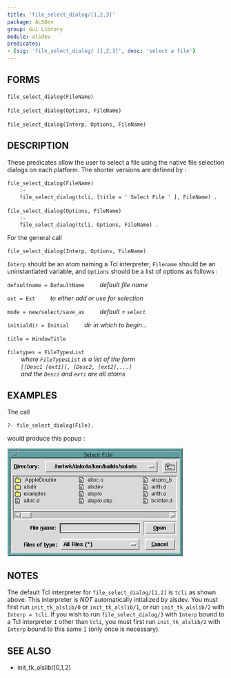 ```yaml
---
title: 'file_select_dialog/[1,2,3]'
package: ALSDev
group: Gui Library
module: alsdev
predicates:
- {sig: 'file_select_dialog/ [1,2,3]', desc: 'select a file'}
---
```


## FORMS
```
file_select_dialog(FileName)

file_select_dialog(Options, FileName)

file_select_dialog(Interp, Options, FileName)
```
## DESCRIPTION

These predicates allow the user to select a file using the native file selection dialogs on each platform. The shorter versions are defined by :
```
file_select_dialog(FileName)
    :-
    file_select_dialog(tcli, [title = ' Select File ' ], FileName) .

file_select_dialog(Options, FileName)
    :-
    file_select_dialog(tcli, Options, FileName) .
```
For the general call
```
file_select_dialog(Interp, Options, FileName)
```
`Interp` should be an atom naming a Tcl interpreter, `Filename` should be an uninstantiated variable, and `Options` should be a list of options as follows :

`defaultname = DefaultName`
&nbsp;&nbsp;&nbsp;&nbsp;&nbsp;&nbsp;&nbsp;&nbsp;_default file name_

`ext = Ext`
&nbsp;&nbsp;&nbsp;&nbsp;&nbsp;&nbsp;&nbsp;&nbsp;_to either add or use for selection_

`mode = new/select/save_as`
&nbsp;&nbsp;&nbsp;&nbsp;&nbsp;&nbsp;&nbsp;&nbsp;_default = `select`_

`initialdir = Initial`
&nbsp;&nbsp;&nbsp;&nbsp;&nbsp;&nbsp;&nbsp;&nbsp;_dir in which to begin..._

`title = WindowTitle`

`filetypes = FileTypesList`
<br>&nbsp;&nbsp;&nbsp;&nbsp;&nbsp;&nbsp;&nbsp;&nbsp;_where `FileTypesList` is a list of the form   
&nbsp;&nbsp;&nbsp;&nbsp;&nbsp;&nbsp;&nbsp;&nbsp;`[[Desc1 [ext1]], [Desc2, [ext2],...]`     
&nbsp;&nbsp;&nbsp;&nbsp;&nbsp;&nbsp;&nbsp;&nbsp;and the `Desci` and `exti` are all atoms_

## EXAMPLES
The call
```
?- file_select_dialog(File).
```
would produce this popup :

![](images/file_sel-1.gif)

## NOTES

The default Tcl interpreter for `file_select_dialog/[1,2]` is `tcli` as shown above.  This interpreter is *_NOT_* automatically intialized by alsdev.  You must first run `init_tk_alslib/0` or `init_tk_alslib/1`, or run `init_tk_alslib/2` with `Interp = tcli`.  If you wish to run `file_select_dialog/3` with `Interp` bound to a Tcl interpreter `I` other than `tcli`, you must first run `init_tk_alslib/2` with `Interp` bound to this same `I` (only once is necessary).

## SEE ALSO

- init_tk_alslib/[0,1,2]
